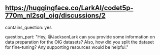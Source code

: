 ## https://huggingface.co/LarkAI/codet5p-770m_nl2sql_oig/discussions/2

contains_question: yes

question_part: "Hey, @JacksonLark can you provide some information on data preparation for the OIG datasets? Also, how did you split the dataset for fine-tuning? Any supporting resources would be helpful."